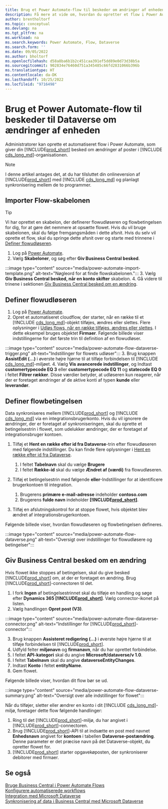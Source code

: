 ```yaml
---
title: Brug et Power Automate-flow til beskeder om ændringer af enheden
description: Få mere at vide om, hvordan du opretter et flow i Power Automate, der giver dig besked, når en enhed ændres i Dataverse-miljøet.
author: brentholtorf
ms.topic: conceptual
ms.devlang: na
ms.tgt_pltfrm: na
ms.workload: na
ms.search.keywords: Power Automate, Flow, Dataverse
ms.search.form: ''
ms.date: 09/05/2022
ms.author: bholtorf
ms.openlocfilehash: d58a8ba6b1b2c451caa391ef5dd89e0d73d38b5a
ms.sourcegitcommit: 902834e76460d751a345485c66fd2831066b396b
ms.translationtype: HT
ms.contentlocale: da-DK
ms.lasthandoff: 10/25/2022
ms.locfileid: "9716498"
---
```

# <a name="use-a-power-automate-flow-for-alerts-to-dataverse-entity-changes"></a>Brug et Power Automate-flow til beskeder til Dataverse om ændringer af enheden

Administratorer kan oprette et automatiseret flow i Power Automate, som giver din [!INCLUDE[prod_short](includes/prod_short.md)] besked om ændringer af poster i [!INCLUDE [cds_long_md](includes/cds_long_md.md)]-organisationen.

> [!NOTE]
> I denne artikel antages det, at du har tilsluttet din onlineversion af [!INCLUDE[prod_short](includes/prod_short.md)] med [!INCLUDE [cds_long_md](includes/cds_long_md.md)] og planlagt synkronisering mellem de to programmer.

## <a name="import-the-flow-template"></a>Importer Flow-skabelonen

> [!TIP]
> Vi har oprettet en skabelon, der definerer flowudløseren og flowbetingelsen for dig, for at gøre det nemmere at opsætte flowet. Hvis du vil bruge skabelonen, skal du følge fremgangsmåden i dette afsnit. Hvis du selv vil oprette et flow, skal du springe dette afsnit over og starte med trinnene i [Definer flowudløseren](#define-the-flow-trigger).

1. Log på [Power Automate](https://powerautomate.microsoft.com).
2. Vælg **Skabeloner**, og søg efter **Giv Business Central besked**.

:::image type="content" source="media/power-automate-import-template.png" alt-text="Nøgleord for at finde flowskabelonen.":::
3. Vælg **Giv Business Central besked, når en konto skifter** skabelon.
4. Gå videre til trinene i sektionen [Giv Business Central besked om en ændring](#notify-business-central-about-a-change).

## <a name="define-the-flow-trigger"></a>Definer flowudløseren

1. Log på [Power Automate](https://flow.microsoft.com).
2. Opret et automatiseret cloudflow, der starter, når en række til et [!INCLUDE [cds_long_md](includes/cds_long_md.md)]-objekt tilføjes, ændres eller slettes. Flere oplysninger i [Udløs flows, når en række tilføjes, ændres eller slettes](/power-automate/dataverse/create-update-delete-trigger). I dette eksempel bruges objektet **Firmaer**. Følgende billede viser indstillingerne for det første trin til definition af en flowudløser.

:::image type="content" source="media/power-automate-flow-dataverse-trigger.png" alt-text="Indstillinger for flowets udløser":::
3. Brug knappen **AssistEdit (...)** i øverste højre hjørne til at tilføje forbindelsen til [!INCLUDE [cds_long_md](includes/cds_long_md.md)]-miljøet.
4. Vælg **Vis avancerede indstillinger**, og Indtast **customertypecode EQ 3** eller **customertypecode EQ 11** og **statecode EQ 0** i feltet **Filtrer rækker**. Disse værdier betyder, at udløseren kun reagerer, når der er foretaget ændringer af de aktive konti af typen **kunde** eller **leverandør**.

## <a name="define-the-flow-condition"></a>Definer flowbetingelsen

Data synkroniseres mellem [!INCLUDE[prod_short](includes/prod_short.md)] og [!INCLUDE [cds_long_md](includes/cds_long_md.md)] via en integrationsbrugerkonto. Hvis du vil ignorere de ændringer, der er foretaget af synkroniseringen, skal du oprette et betingelsestrin i flowet, som udelukker ændringer, der er foretaget af integrationsbruger kontoen.  

1. Tilføj et **Hent en række efter id fra Dataverse**-trin efter flowudløseren med følgende indstillinger. Du kan finde flere oplysninger i [Hent en række efter id fra Dataverse](/power-automate/dataverse/get-row-id).

    1. I feltet **Tabelnavn** skal du vælge **Brugere**
    2. I feltet **Række-id** skal du vælge **Ændret af (værdi)** fra flowudløseren.  

2. Tilføj et betingelsestrin med følgende **eller**-Indstillinger for at identificere brugerkontoen til integration.
    1. Brugerens **primære e-mail-adresse** indeholder **contoso.com**
    2. Brugerens **fulde navn** indeholder **[!INCLUDE[prod_short](includes/prod_short.md)]**.

3. Tilføj en afslutningskontrol for at stoppe flowet, hvis objektet blev ændret af integrationsbrugerkontoen.

Følgende billede viser, hvordan flowudløseren og flowbetingelsen defineres.

:::image type="content" source="media/power-automate-flow-dataverse.png" alt-text="Oversigt over indstillinger for flowudløsere og betingelser":::

## <a name="notify-business-central-about-a-change"></a>Giv Business Central besked om en ændring

Hvis flowet ikke stoppes af betingelsen, skal du give besked [!INCLUDE[prod_short](includes/prod_short.md)] om, at der er foretaget en ændring. Brug [!INCLUDE[prod_short](includes/prod_short.md)]-connectoren til det.

1. I fork **Ingen** af betingelsestrinnet skal du tilføje en handling og søge efter **Dynamics 365 [!INCLUDE[prod_short](includes/prod_short.md)]**. Vælg connector-ikonet på listen.
2. Vælg handlingen **Opret post (V3)**.

:::image type="content" source="media/power-automate-flow-dataverse-connector.png" alt-text="Indstillinger for [!INCLUDE[prod_short](includes/prod_short.md)]-connector":::

3. Brug knappen **Assisteret redigering (...)** i øverste højre hjørne til at tilføje forbindelsen til [!INCLUDE[prod_short](includes/prod_short.md)].
4. Udfyld felter **miljønavn** og **firmanavn**, når du har oprettet forbindelse.
5. I feltet **API-kategori** skal du angive **Microsoft/dataverse/v 1.0**.
6. I feltet **Tabelnavn** skal du angive **dataverseEntityChanges**.
7. Indtast **Konto** i feltet **entityName**.
8. Gem flowet.

Følgende billede viser, hvordan dit flow bør se ud.

:::image type="content" source="media/power-automate-flow-dataverse-summary.png" alt-text="Oversigt over alle indstillinger for flowet":::

Når du tilføjer, sletter eller ændrer en konto i dit [!INCLUDE [cds_long_md](includes/cds_long_md.md)]-miljø, foretager dette flow følgende handlinger:

1. Ring til det [!INCLUDE[prod_short](includes/prod_short.md)]-miljø, du har angivet i [!INCLUDE[prod_short](includes/prod_short.md)]-connectoren.
2. Brug [!INCLUDE[prod_short](includes/prod_short.md)]-API til at indsætte en post med navnet **Enhedsnavn** angivet for **kontoen** i tabellen **Dataverse-postændring**. Denne parameter er det præcise navn på det Dataverse-objekt, du opretter flowet for.
3. [!INCLUDE[prod_short](includes/prod_short.md)] starter opgavekøposten, der synkroniserer debitorer med firmaer.

## <a name="see-also"></a>Se også

[Bruge Business Central i Power Automate Flows](across-how-use-financials-data-source-flow.md)  
[Konfigurere automatiserede workflows](/business-central/dev-itpro/powerplatform/automate-workflows)  
[Integration med Microsoft Dataverse](admin-common-data-service.md)  
[Synkronisering af data i Business Central med Microsoft Dataverse](admin-synchronizing-business-central-and-sales.md)  
